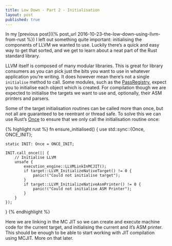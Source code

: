 ```yaml
---
title: Low Down - Part 2 - Initialisation
layout: post
published: true
---
```


In my [previous post]({% post_url 2016-10-23-the-low-down-using-llvm-from-rust %}) I left out something quite important: initialising the components of LLVM we wanted to use. Luckily there’s a quick and easy way to get that sorted, and we get to learn about a neat part of the Rust standard library.

LLVM itself is composed of many modular libraries. This is great for library consumers as you can pick just the bits you want to use in whatever application you’re writing. It does however mean  there’s not a single `initialise` method to call. Some modules, such as the [PassRegistry][pass_registry_initialisation], expect you to initialise each object which is created. For compilation though we are expected to initialise the targets we want to use and, optionally, their ASM printers and parsers.

Some of the target initialisation routines can be called more than once, but not all are guaranteed to be reentrant or thread safe. To solve this we can use Rust’s [Once][rust_once] to ensure that we only call the initialisation routine once:

{% highlight rust %}
fn ensure_initialised() {
    use std::sync::{Once, ONCE_INIT};

    static INIT: Once = ONCE_INIT;

    INIT.call_once(|| {
        // Initialise LLVM
        unsafe {
            execution_engine::LLVMLinkInMCJIT();
            if target::LLVM_InitializeNativeTarget() != 0 {
                panic!("Could not initialise target");
            }
            if target::LLVM_InitializeNativeAsmPrinter() != 0 {
                panic!("Could not initialise ASM Printer");
            }
        }
    });
}
{% endhighlight %}

Here we are linking in the MC JIT so we can create and execute machine code for the current target, and initialising the current and it’s ASM printer. This should be enough to be able to start working with JIT compilation using MCJIT. More on that later.

 [pass_registry_initialisation]: http://llvm.org/docs/doxygen/html/group__LLVMCInitialization.html
 [rust_once]: https://doc.rust-lang.org/std/sync/struct.Once.html